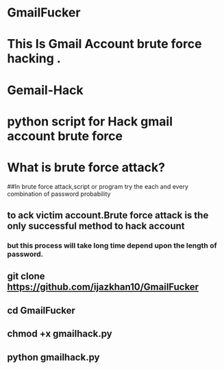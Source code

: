 # GmailFucker
# This Is Gmail Account brute force hacking .

# Gemail-Hack
# python script for Hack gmail account brute force
# What is brute force attack?
##In brute force attack,script or program try the each and every combination of password probability
## to ack victim account.Brute force attack is the only successful method to hack account
### but this process will take long time depend upon the length of password.
## git clone https://github.com/ijazkhan10/GmailFucker
## cd GmailFucker
## chmod +x gmailhack.py
## python gmailhack.py
